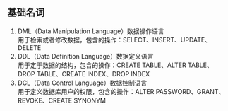## 基础名词
1. DML（Data Manipulation Language）数据操作语言  
    用于检索或者修改数据，包含的操作：SELECT、INSERT、UPDATE、DELETE
2. DDL（Data Definition Language）数据定义语言  
    用于定于数据的结构，包含的操作：CREATE TABLE、ALTER TABLE、DROP TABLE、CREATE INDEX、DROP INDEX
3. DCL（Data Control Language）数据控制语言  
    用于定义数据库用户的权限，包含的操作：ALTER PASSWORD、GRANT、REVOKE、CREATE SYNONYM